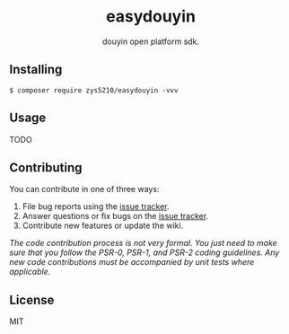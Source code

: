 <h1 align="center"> easydouyin </h1>

<p align="center"> douyin open platform sdk.</p>


## Installing

```shell
$ composer require zys5210/easydouyin -vvv
```

## Usage

TODO

## Contributing

You can contribute in one of three ways:

1. File bug reports using the [issue tracker](https://github.com/ruoxiao-zh/easydouyin/issues).
2. Answer questions or fix bugs on the [issue tracker](https://github.com/ruoxiao-zh/easydouyin/issues).
3. Contribute new features or update the wiki.

_The code contribution process is not very formal. You just need to make sure that you follow the PSR-0, PSR-1, and PSR-2 coding guidelines. Any new code contributions must be accompanied by unit tests where applicable._

## License

MIT
